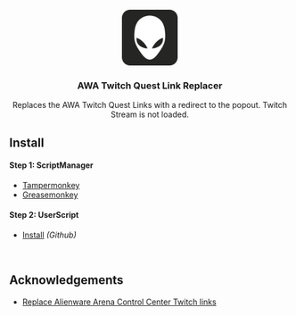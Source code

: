 <!-- PROJECT LOGO -->
<br />
<div align="center">
  <a href="https://github.com/github_username/repo_name">
    <img src="AWALogo.png" alt="Logo" width="100" height="100">
  </a>

<h3 align="center">AWA Twitch Quest Link Replacer</h3>

  <p align="center">
    Replaces the AWA Twitch Quest Links with a redirect to the popout. Twitch Stream is not loaded.
  </p>
</div>

<!-- Install Help -->
## Install

#### Step 1: ScriptManager
* [Tampermonkey](https://www.tampermonkey.net/)
* [Greasemonkey](https://violentmonkey.github.io/)

#### Step 2: UserScript
* [Install](https://raw.githubusercontent.com/LoneDestroyer/AWA-Twitch-Quest-Link-Replacer/main/AWA-Twitch-Quest-Link-Replacer.user.js) *(Github)*
<br />

<!-- Acknowledgements -->
## Acknowledgements

 - [Replace Alienware Arena Control Center Twitch links](https://greasyfork.org/en/scripts/493363-replace-alienware-arena-control-center-twitch-links)
